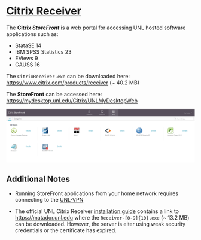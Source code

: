 # [Citrix Receiver](https://en.wikipedia.org/wiki/Citrix_Receiver)

The **Citrix *StoreFront*** is a web portal for accessing UNL hosted software applications such as:

* StataSE 14
* IBM SPSS Statistics 23
* EViews 9
* GAUSS 16

The `CitrixReceiver.exe` can be downloaded here: https://www.citrix.com/products/receiver (~ 40.2 MB)

The **StoreFront** can be accessed here: https://mydesktop.unl.edu/Citrix/UNLMyDesktopWeb

![store-front](https://github.com/Infinite-Actuary/Citrix-Receiver/blob/master/images/StoreFront.PNG)

## Additional Notes 

* Running StoreFront applications from your home network requires connecting to the [UNL-VPN](https://github.com/Infinite-Actuary/UNL-VPN)

* The official UNL Citrix Receiver [installation guide](https://cba.unl.edu/it-services/tutorials/documents/CitrixReceiverInstallation.pdf) contains a link to https://matador.unl.edu where the `Receiver-[0-9]{10}.exe` (~ 13.2 MB) can be downloaded. However, the server is eiter using weak security credentials or the certificate has expired.
